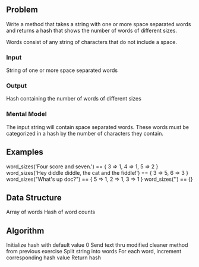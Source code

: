 ## Problem

Write a method that takes a string with one or more space separated words and
returns a hash that shows the number of words of different sizes.

Words consist of any string of characters that do not include a space.

### Input

String of one or more space separated words

### Output

Hash containing the number of words of different sizes

### Mental Model

 The input string will contain space separated words. These words must be
 categorized in a hash by the number of characters they contain.
 
 ## Examples
 
word_sizes('Four score and seven.') == { 3 => 1, 4 => 1, 5 => 2 }
word_sizes('Hey diddle diddle, the cat and the fiddle!') == { 3 => 5, 6 => 3 }
word_sizes("What's up doc?") == { 5 => 1, 2 => 1, 3 => 1 }
word_sizes('') == {}

## Data Structure

Array of words
Hash of word counts

## Algorithm

Initialize hash with default value 0
Send text thru modified cleaner method from previous exercise
Split string into words
For each word, increment corresponding hash value
Return hash
